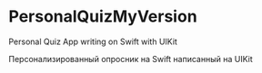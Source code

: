 # PersonalQuizMyVersion

Personal Quiz App writing on Swift with UIKit

Персонализированный опросник на Swift написанный на UIKit
